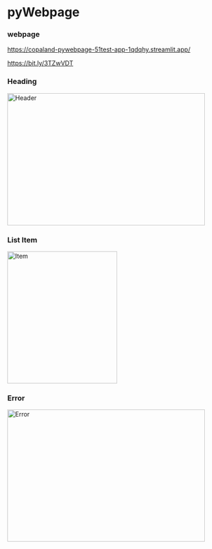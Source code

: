 # pyWebpage

### webpage 
https://copaland-pywebpage-51test-app-1qdqhy.streamlit.app/

https://bit.ly/3TZwVDT

### Heading
<img src="https://github.com/copaland/pyWebpage/blob/main/img/header.PNG" width="450px" height="300px" title="px(픽셀) 크기 설정" alt="Header"></img><br/>

### List Item
<img src="https://github.com/copaland/pyWebpage/blob/main/img/item.PNG" width="250px" height="300px" title="px(픽셀) 크기 설정" alt="Item"></img><br/>

### Error
<img src="https://github.com/copaland/pyWebpage/blob/main/img/error.PNG" width="450px" height="300px" title="px(픽셀) 크기 설정" alt="Error"></img><br/>

